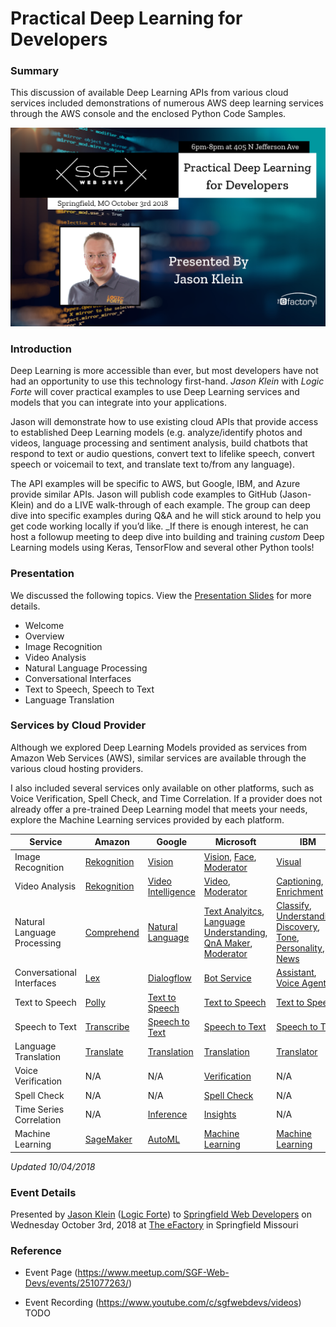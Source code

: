 # Practical Deep Learning for Developers

### Summary

This discussion of available Deep Learning APIs from various cloud services
included demonstrations of numerous AWS deep learning services
through the AWS console and the enclosed Python Code Samples.

![Event Info](event.jpg)

### Introduction

Deep Learning is more accessible than ever, but most developers have not had an opportunity to use this technology first-hand. *Jason Klein* with *Logic Forte* will cover practical examples to use Deep Learning services and models that you can integrate into your applications.

Jason will demonstrate how to use existing cloud APIs that provide access to established Deep Learning models (e.g. analyze/identify photos and videos, language processing and sentiment analysis, build chatbots that respond to text or audio questions, convert text to lifelike speech, convert speech or voicemail to text, and translate text to/from any language).

The API examples will be specific to AWS, but Google, IBM, and Azure provide similar APIs. Jason will publish code examples to GitHub (Jason-Klein) and do a LIVE walk-through of each example. The group can deep dive into specific examples during Q&A and he will stick around to help you get code working locally if you’d like. _If there is enough interest, he can host a followup meeting to deep dive into building and training *custom* Deep Learning models using Keras, TensorFlow and several other Python tools!

### Presentation

We discussed the following topics. View the [Presentation Slides](presentation-slides.pdf) for more details.

* Welcome
* Overview
* Image Recognition
* Video Analysis
* Natural Language Processing
* Conversational Interfaces
* Text to Speech, Speech to Text
* Language Translation

### Services by Cloud Provider

Although we explored Deep Learning Models provided as services from Amazon Web Services (AWS), similar services are available through the various cloud hosting providers.

I also included several services only available on other platforms, such as Voice Verification, Spell Check, and Time Correlation. If a provider does not already offer a pre-trained Deep Learning model that meets your needs, explore the Machine Learning services provided by each platform.

Service | Amazon | Google | Microsoft | IBM
------- | ------ | ------ | --------- | ---
Image Recognition | [Rekognition](https://aws.amazon.com/rekognition/) | [Vision](https://cloud.google.com/vision/) | [Vision](https://azure.microsoft.com/en-us/services/cognitive-services/computer-vision/), [Face](https://azure.microsoft.com/en-us/services/cognitive-services/face/), [Moderator](https://azure.microsoft.com/en-us/services/cognitive-services/content-moderator/) | [Visual](https://www.ibm.com/watson/services/visual-recognition/)
Video Analysis | [Rekognition](https://aws.amazon.com/rekognition/) | [Video Intelligence](https://cloud.google.com/video-intelligence/) | [Video](https://azure.microsoft.com/en-us/services/media-services/video-indexer/), [Moderator](https://azure.microsoft.com/en-us/services/cognitive-services/content-moderator/) | [Captioning](https://www.ibm.com/watson/media/watson-captioning/), [Enrichment](https://www.ibm.com/watson/media/watson-video-enrichment/)
Natural Language Processing | [Comprehend](https://aws.amazon.com/comprehend/) | [Natural Language](https://cloud.google.com/natural-language/) | [Text Analyitcs](https://azure.microsoft.com/en-us/services/cognitive-services/text-analytics/), [Language Understanding](https://azure.microsoft.com/en-us/services/cognitive-services/language-understanding-intelligent-service/), [QnA Maker](https://azure.microsoft.com/en-us/services/cognitive-services/directory/know/), [Moderator](https://azure.microsoft.com/en-us/services/cognitive-services/content-moderator/) | [Classify](https://www.ibm.com/watson/services/natural-language-classifier/), [Understanding](https://www.ibm.com/watson/services/natural-language-understanding/), [Discovery](https://www.ibm.com/watson/services/discovery/), [Tone](https://www.ibm.com/watson/services/tone-analyzer/), [Personality](https://www.ibm.com/watson/services/personality-insights/), [News](https://www.ibm.com/watson/services/discovery-news/)
Conversational Interfaces | [Lex](https://aws.amazon.com/lex/) | [Dialogflow](https://dialogflow.com/) | [Bot Service](https://azure.microsoft.com/en-us/services/bot-service/) | [Assistant](https://www.ibm.com/watson/services/conversation/), [Voice Agent](https://console.bluemix.net/catalog/services/voice-agent-with-watson)
Text to Speech | [Polly](https://aws.amazon.com/polly/) | [Text to Speech](https://cloud.google.com/text-to-speech/) | [Text to Speech](https://azure.microsoft.com/en-us/services/cognitive-services/text-to-speech/) | [Text to Speech](https://www.ibm.com/watson/services/text-to-speech/)
Speech to Text | [Transcribe](https://aws.amazon.com/transcribe/) | [Speech to Text](https://cloud.google.com/speech-to-text/) | [Speech to Text](https://azure.microsoft.com/en-us/services/cognitive-services/speech-to-text/) | [Speech to Text](https://www.ibm.com/watson/services/speech-to-text/)
Language Translation | [Translate](https://aws.amazon.com/translate/) | [Translation](https://cloud.google.com/translate/) | [Translation](https://azure.microsoft.com/en-us/services/cognitive-services/speech-translation/) | [Translator](https://www.ibm.com/watson/services/language-translator/)
Voice Verification | N/A | N/A | [Verification](https://azure.microsoft.com/en-us/services/cognitive-services/speaker-recognition/) | N/A
Spell Check | N/A | N/A | [Spell Check](https://azure.microsoft.com/en-us/services/cognitive-services/spell-check/) | N/A
Time Series Correlation | N/A | [Inference](https://cloud.google.com/inference/) | [Insights](https://azure.microsoft.com/en-us/services/time-series-insights/) | N/A
Machine Learning | [SageMaker](https://aws.amazon.com/sagemaker/) | [AutoML](https://cloud.google.com/automl/) | [Machine Learning](https://azure.microsoft.com/en-us/overview/machine-learning/) | [Machine Learning](https://www.ibm.com/cloud/machine-learning)

*Updated 10/04/2018*

### Event Details

Presented by [Jason Klein](https://jrklein.com/) ([Logic Forte](https://logicforte.com/))
to [Springfield Web Developers](http://sgfwebdevs.com/)
on Wednesday October 3rd, 2018
at [The eFactory](https://efactory.missouristate.edu/) in Springfield Missouri

### Reference

* Event Page (https://www.meetup.com/SGF-Web-Devs/events/251077263/)

* Event Recording (https://www.youtube.com/c/sgfwebdevs/videos) TODO

